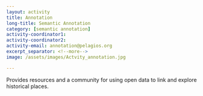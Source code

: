 ```yaml
---
layout: activity
title: Annotation
long-title: Semantic Annotation
category: [semantic annotation]
activity-coordinator1:
activity-coordinator2:
activity-email: annotation@pelagios.org
excerpt_separator: <!--more-->
image: /assets/images/Actvity_annotation.jpg

---
```

Provides resources and a community for using open data to link and explore historical places. <!--more-->
